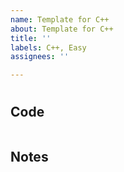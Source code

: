 ```yaml
---
name: Template for C++
about: Template for C++
title: ''
labels: C++, Easy
assignees: ''

---
```


# []()

## Code
```cpp

```

## Notes
